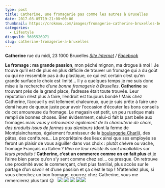 ```yaml
---
type: post
title: Catherine, une fromagerie pas comme les autres à Bruxelles
date: 2017-03-05T19:21:08+00:00
thumbnail: https://crokmou.com/images/fromagerie-catherine-bruxelles-belgique-crokmou-blog-cuisine-voyage-1-4.jpg
categories:
  - Lifestyle
disqusId: 5605526971
slug: catherine-fromagerie-a-bruxelles
---
```


**Catherine**
rue du midi, 23
1000 Bruxelles
_[Site Internet](http://fromagerie-catherine.be/fr) / [Facebook](https://www.facebook.com/Catherine-999852820076486/)_

**Le fromage : ma grande passion**, mon péché mignon, ma drogue à moi ! Je trouve qu’il est de plus en plus difficile de trouver un fromage qui a du goût ou qui ne ressemble pas à du plastique, ce qui est certain c’est qu’en grande surface le choix est limité… Il y a quelques temps je me suis donc mise à la recherche d’_une bonne fromagerie à Bruxelles_. **Catherine** se trouvant près de la grand place, l’adresse était toute trouvée. Leur réputation n’est plus à faire, l’endroit est toujours bondé ! Mais chez Catherine, l’accueil y est tellement chaleureux, que je suis prête à faire une demi heure de queue juste pour avoir l’occasion d’écouter les bons conseils de cet amoureuse du fromage. Le magasin est petit, un peu rustique mais rempli de bonnes choses. Bien évidemment, celui-ci fait la part belle aux fromages mais _vous y retrouverez également de la charcuterie de choix, des produits issus de fermes aux alentours_ (dont la ferme de Montplainchamps, également fournisseur de la [boulangerie Charli](http://www.crokmou.com/2016/04/charli-boulangerie-patisserie-bruxelles)), des pâtes, des confitures… La propriétaire des lieux ainsi que ses employés se feront un plaisir de vous aiguiller dans vos choix : plutôt chèvre ou vache, fromage Français ou Italien ? _Rien ne leur résiste ils sont incollables sur leurs produits !_ **Catherine, c’est un commerce comme on en fait plus** et je l’aime bien parce qu’on s’y sent comme chez soi… ou presque. On retrouve une proximité avec le commerçant, c’est plus familial, plus accès sur le partage d’un savoir et d’une passion et ça c’est le top ! N’attendez plus, si vous cherchez un bon fromage, courrez chez Catherine, vous me remercierez plus tard 😉   ![](https://crokmou.com/images/fromagerie-catherine-bruxelles-belgique-crokmou-blog-cuisine-voyage-1-5_cfm5uq.jpg) ![](https://crokmou.com/images/fromagerie-catherine-bruxelles-belgique-crokmou-blog-cuisine-voyage-1_vckgwl.jpg) ![](https://crokmou.com/images/fromagerie-catherine-bruxelles-belgique-crokmou-blog-cuisine-voyage-1-1_vesdaa.jpg) ![](https://crokmou.com/images/fromagerie-catherine-bruxelles-belgique-crokmou-blog-cuisine-voyage-1-3_gielk9.jpg)![](https://crokmou.com/images/fromagerie-catherine-bruxelles-belgique-crokmou-blog-cuisine-voyage-1-2_u30pk1.jpg)